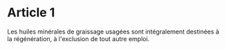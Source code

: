 # Article 1

Les huiles minérales de graissage usagées sont intégralement destinées à la régénération, à l'exclusion de tout autre emploi.

